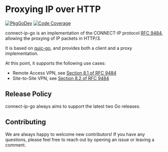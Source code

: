 # Proxying IP over HTTP 

[![PkgGoDev](https://pkg.go.dev/badge/github.com/quic-go/connect-ip-go)](https://pkg.go.dev/github.com/quic-go/connect-ip-go)
[![Code Coverage](https://img.shields.io/codecov/c/github/quic-go/connect-ip-go/master.svg?style=flat-square)](https://codecov.io/gh/quic-go/connect-ip-go/)

connect-ip-go is an implementation of the CONNECT-IP protocol [RFC 9484](https://datatracker.ietf.org/doc/html/rfc9484), allowing the proxying of IP packets in HTTP/3.

It is based on [quic-go](https://github.com/quic-go/quic-go), and provides both a client and a proxy implementation.

At this point, it supports the following use cases:
* Remote Access VPN, see [Section 8.1 of RFC 9484](https://datatracker.ietf.org/doc/html/rfc9484#section-8.1)
* Site-to-Site VPN, see [Section 8.2 of RFC 9484](https://datatracker.ietf.org/doc/html/rfc9484#section-8.2)


## Release Policy

connect-ip-go always aims to support the latest two Go releases.

## Contributing

We are always happy to welcome new contributors! If you have any questions, please feel free to reach out by opening an issue or leaving a comment.
